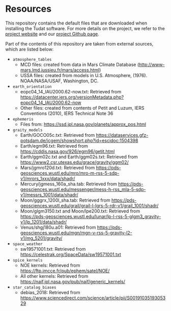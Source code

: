 # Resources

This repository contains the default files that are downloaded when installing the Tudat software. For more details on the project, we refer to the [project website](https://docs.tudat.space/en/latest/) and our [project Github page](https://github.com/tudat-team).

Part of the contents of this repository are taken from external sources, which are listed below:

- `atmosphere_tables`
	- MCD files: created from data in Mars Climate Database (http://www-mars.lmd.jussieu.fr/mars/access.html)
	- USSA files: created from models in U.S. Atmosphere, (1976). NOAA/NASA/USAF, Washington, DC.
- `earth_orientation`
	- eopc04_14_IAU2000.62-now.txt: Retrieved from https://datacenter.iers.org/versionMetadata.php?eopc04_14_IAU2000.62-now
	- Other files: created from contents of Petit and Luzum, IERS Conventions (2010), IERS Technical Note 36
- `ephemeris`
	- Files from: https://ssd.jpl.nasa.gov/planets/approx_pos.html
- `graity_models`
	- Earth/GOCO05c.txt: Retrieved from https://dataservices.gfz-potsdam.de/icgem/showshort.php?id=escidoc:1504398
	- Earth/egm96.txt: Retrieved from https://cddis.nasa.gov/926/egm96/getit.html
	- Earth/ggm02c.txt and Earth/ggm02s.txt: Retrieved from https://www2.csr.utexas.edu/grace/gravity/ggm02/
	- Mars/jgmro120d.txt: Retrieved from https://pds-geosciences.wustl.edu/mro/mro-m-rss-5-sdp-v1/mrors_1xxx/data/shadr/
	- Mercury/jgmess_160a_sha.tab: Retrieved from https://pds-geosciences.wustl.edu/messenger/mess-h-rss_mla-5-sdp-v1/messrs_1001/data/shadr/
	- Moon/gggrx_1200l_sha.tab: Retrieved from https://pds-geosciences.wustl.edu/grail/grail-l-lgrs-5-rdr-v1/grail_1001/shadr/
	- Moon/glgm3150.txt and Moon/lpe200.txt: Retrieved from https://pds-geosciences.wustl.edu/lunar/lp-l-rss-5-glgm3_gravity-v1/lp_1201/data/shadr/
	- Venus/shgj180u.a01: Retrieved from https://pds-geosciences.wustl.edu/mgn/mgn-v-rss-5-gravity-l2-v1/mg_5201/gravity/
- `space_weather`
	- sw19571001.txt: Retrieved from https://celestrak.org/SpaceData/sw19571001.txt
- `spice_kernels` 
	- NOE kernels: Retrieved from https://ftp.imcce.fr/pub/ephem/satel/NOE/
	- All other kernels: Retrieved from https://naif.jpl.nasa.gov/pub/naif/generic_kernels/
- `star_catalog_biases`
	- debias_2018: Retrieved from https://www.sciencedirect.com/science/article/pii/S0019103519305329


